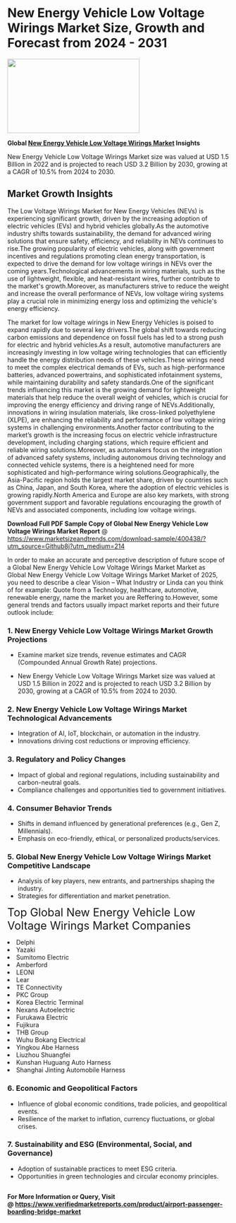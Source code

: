 <H1>New Energy Vehicle Low Voltage Wirings Market Size, Growth and Forecast from 2024 - 2031</H1><img class="aligncenter size-medium wp-image-584254" src="https://thirdeyenews.in/wp-content/uploads/2024/09/Global-Market-Research-300x168.jpeg" alt="" width="300" height="168" /><p><strong>Global&nbsp;<a href="https://www.marketsizeandtrends.com/download-sample/400438/?utm_source=Github8j?utm_medium=214">New Energy Vehicle Low Voltage Wirings Market</a> Insights</strong></p><p>New Energy Vehicle Low Voltage Wirings Market size was valued at USD 1.5 Billion in 2022 and is projected to reach USD 3.2 Billion by 2030, growing at a CAGR of 10.5% from 2024 to 2030.</p><p><h2>Market Growth Insights</h2> <p>The Low Voltage Wirings Market for New Energy Vehicles (NEVs) is experiencing significant growth, driven by the increasing adoption of electric vehicles (EVs) and hybrid vehicles globally.As the automotive industry shifts towards sustainability, the demand for advanced wiring solutions that ensure safety, efficiency, and reliability in NEVs continues to rise.The growing popularity of electric vehicles, along with government incentives and regulations promoting clean energy transportation, is expected to drive the demand for low voltage wirings in NEVs over the coming years.Technological advancements in wiring materials, such as the use of lightweight, flexible, and heat-resistant wires, further contribute to the market's growth.Moreover, as manufacturers strive to reduce the weight and increase the overall performance of NEVs, low voltage wiring systems play a crucial role in minimizing energy loss and optimizing the vehicle's energy efficiency.</p> <p>The market for low voltage wirings in New Energy Vehicles is poised to expand rapidly due to several key drivers.The global shift towards reducing carbon emissions and dependence on fossil fuels has led to a strong push for electric and hybrid vehicles.As a result, automotive manufacturers are increasingly investing in low voltage wiring technologies that can efficiently handle the energy distribution needs of these vehicles.These wirings need to meet the complex electrical demands of EVs, such as high-performance batteries, advanced powertrains, and sophisticated infotainment systems, while maintaining durability and safety standards.One of the significant trends influencing this market is the growing demand for lightweight materials that help reduce the overall weight of vehicles, which is crucial for improving the energy efficiency and driving range of NEVs.Additionally, innovations in wiring insulation materials, like cross-linked polyethylene (XLPE), are enhancing the reliability and performance of low voltage wiring systems in challenging environments.Another factor contributing to the market’s growth is the increasing focus on electric vehicle infrastructure development, including charging stations, which require efficient and reliable wiring solutions.Moreover, as automakers focus on the integration of advanced safety systems, including autonomous driving technology and connected vehicle systems, there is a heightened need for more sophisticated and high-performance wiring solutions.Geographically, the Asia-Pacific region holds the largest market share, driven by countries such as China, Japan, and South Korea, where the adoption of electric vehicles is growing rapidly.North America and Europe are also key markets, with strong government support and favorable regulations encouraging the growth of NEVs and associated components, including low voltage wirings.</p> <p><span class=""><strong>Download Full PDF Sample Copy of Global New Energy Vehicle Low Voltage Wirings Market Report</strong> @ <a href="https://www.marketsizeandtrends.com/download-sample/400438/?utm_source=Github8j?utm_medium=214" target="_blank">https://www.marketsizeandtrends.com/download-sample/400438/?utm_source=Github8j?utm_medium=214</a></span></p><p>In order to make an accurate and perceptive description of future scope of a Global&nbsp;New Energy Vehicle Low Voltage Wirings Market Market as Global&nbsp;New Energy Vehicle Low Voltage Wirings Market Market of 2025, you need to describe a clear Vision &ndash; What Industry or Linda can you think of for example: Quote from a Technology, healthcare, automotive, renewable energy, name the market you are Reffering to.However, some general trends and factors usually impact market reports and their future outlook include:</p><h3>1.&nbsp;<strong>New Energy Vehicle Low Voltage Wirings Market Growth Projections</strong></h3><ul><li>Examine market size trends, revenue estimates and CAGR (Compounded Annual Growth Rate) projections.</li><li><p>New Energy Vehicle Low Voltage Wirings Market size was valued at USD 1.5 Billion in 2022 and is projected to reach USD 3.2 Billion by 2030, growing at a CAGR of 10.5% from 2024 to 2030.</p></li></ul><h3>2.&nbsp;<strong>New Energy Vehicle Low Voltage Wirings Market Technological Advancements</strong></h3><ul><li>Integration of AI, IoT, blockchain, or automation in the industry.</li><li>Innovations driving cost reductions or improving efficiency.</li></ul><h3>3.&nbsp;<strong>Regulatory and Policy Changes</strong></h3><ul><li>Impact of global and regional regulations, including sustainability and carbon-neutral goals.</li><li>Compliance challenges and opportunities tied to government initiatives.</li></ul><h3>4.&nbsp;<strong>Consumer Behavior Trends</strong></h3><ul><li>Shifts in demand influenced by generational preferences (e.g., Gen Z, Millennials).</li><li>Emphasis on eco-friendly, ethical, or personalized products/services.</li></ul><h3>5.&nbsp;<strong>Global New Energy Vehicle Low Voltage Wirings Market Competitive Landscape</strong></h3><ul><li>Analysis of key players, new entrants, and partnerships shaping the industry.</li><li>Strategies for differentiation and market penetration.</li></ul><p data-pm-slice="1 1 []"><span style="color: inherit; font-family: inherit; font-size: 25px;">Top Global New Energy Vehicle Low Voltage Wirings Market Companies</span></p><div class="" data-test-id=""><p><li>Delphi</li><li> Yazaki</li><li> Sumitomo Electric</li><li> Amberford</li><li> LEONI</li><li> Lear</li><li> TE Connectivity</li><li> PKC Group</li><li> Korea Electric Terminal</li><li> Nexans Autoelectric</li><li> Furukawa Electric</li><li> Fujikura</li><li> THB Group</li><li> Wuhu Bokang Electrical</li><li> Yingkou Abe Harness</li><li> Liuzhou Shuangfei</li><li> Kunshan Huguang Auto Harness</li><li> Shanghai Jinting Automobile Harness</li></p></div><h3>6.&nbsp;<strong>Economic and Geopolitical Factors</strong></h3><ul><li>Influence of global economic conditions, trade policies, and geopolitical events.</li><li>Resilience of the market to inflation, currency fluctuations, or global crises.</li></ul><h3>7.&nbsp;<strong>Sustainability and ESG (Environmental, Social, and Governance)</strong></h3><ul><li>Adoption of sustainable practices to meet ESG criteria.</li><li>Opportunities in green technologies and circular economy principles.</li></ul><h2><strong style="font-size: 14px;">For More Information or Query, Visit @&nbsp;</strong><a style="background-color: #ffffff; font-size: 14px;" href="https://www.marketsizeandtrends.com/report/new-energy-vehicle-low-voltage-wirings-market/" target="_blank">https://www.verifiedmarketreports.com/product/airport-passenger-boarding-bridge-market</a></h2>